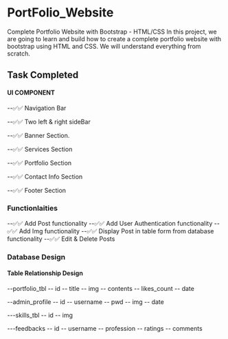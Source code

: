 # PortFolio_Website
Complete Portfolio Website with Bootstrap - HTML/CSS In this project, we are going to learn and build how to create a complete portfolio website with bootstrap using HTML and CSS. We will understand everything from scratch. 

## Task Completed

#### UI COMPONENT

--✅✅ Navigation Bar

--✅✅ Two left & right sideBar

--✅✅ Banner Section.

--✅✅ Services Section

--✅✅ Portfolio Section

--✅✅ Contact Info Section

--✅✅ Footer Section

### Functionlaities

--✅✅ Add Post functionality
--✅✅ Add User Authentication functionality
--✅✅ Add Img functionality
--✅✅ Display Post in table form from database functionality
--✅✅ Edit & Delete Posts



### Database Design
#### Table Relationship Design

--portfolio_tbl
    -- id
    -- title
    -- img
    -- contents
    -- likes_count
    -- date

--admin_profile
    -- id
    -- username
    -- pwd
    -- img
    -- date

---skills_tbl
    -- id
    -- img

---feedbacks
    -- id
    -- username
    -- profession
    -- ratings
    -- comments

